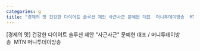 ```yaml
---
categories: g
title: "경제의 맛 건강한 다이어트 솔루션 제안 사근사근 문예현 대표  머니투데이방송  MTN 머니투데이방송"
---
```

[경제의 맛] 건강한 다이어트 솔루션 제안 "사근사근" 문예현 대표 / 머니투데이방송&nbsp;&nbsp;MTN 머니투데이방송